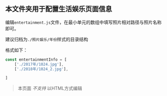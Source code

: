 ## 本文件夹用于配置生活娱乐页面信息

编辑`entertainment.js`文件，在最小单元的数组中填写照片相对路径与照片名称即可。

建议归档为`./照片娱乐/年份`样式的目录结构


格式如下：

```js
const entertainmentInfo = [
    ['./2017年/1024.jpg'],
    ['./2018年/1024_2.jpg'],

]
```
> 本页面 *不支持* 以HTML方式编辑
